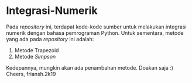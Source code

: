 # Integrasi-Numerik
<p>Pada <i>repository</i> ini, terdapat kode-kode sumber untuk melakukan integrasi numerik dengan bahasa pemrograman Python. Untuk sementara, metode yang ada pada <i>repository</i> ini adalah:<br>
<ol type="1">
  <li>Metode Trapezoid</li>
  <li>Metode <i>Simpson</i></li>
</ol>
Kedepannya, mungkin akan ada penambahan metode. Doakan saja :)</br>
Cheers, friansh.2k19

</p>
